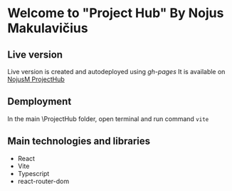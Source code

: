 # Welcome to "Project Hub" By Nojus Makulavičius

## Live version

Live version is created and autodeployed using _gh-pages_
It is available on [NojusM ProjectHub](https://nojusm.github.io/ProjectHub/)

## Demployment

In the main \ProjectHub folder, open terminal and run command `vite`

## Main technologies and libraries

- React
- Vite
- Typescript
- react-router-dom
